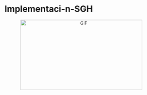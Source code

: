 # Implementaci-n-SGH
<div align="center">
<p><img src="https://content.presentermedia.com/files/animsp/00003000/3076/hospital_building_helicopter_pa_lg_wm.gif" alt="GIF" width="400" height="230"></p><p><a 
